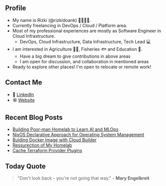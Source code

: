 ## Profile
- My name is Rizki (@rizkidoank) 👨‍👩‍👦‍👦.
- Currently freelancing in DevOps / Cloud / Platform area.
- Most of my professional experiences are mostly as Software Engineer in Cloud Infrastructure.
  - DevOps, Cloud Infrastructure, Data Infrastructure, Tech Lead 💻
- I am interested in Agriculture 👨‍🌾, Fisheries 🐟 and Education 🏫.
  - Have a big dream to give contributions in above areas
  - I am open for discussion, and collaboration in mentioned areas
- Ready to explore other places! I'm open to relocate or remote work!

## Contact Me
- 💼 [LinkedIn](https://www.linkedin.com/in/rizkidoank/)
- 🕸️ [Website](https://www.rizkidoank.com/)

## Recent Blog Posts
<!-- BLOG START -->
- [Building Poor-man Homelab to Learn AI and MLOps](https://rizkidoank.com/2025/09/24/building-poor-man-homelab-to-learn-ai-and-mlops/)
- [NixOS Declarative Approach for Operating System Management](https://rizkidoank.com/2024/12/19/nixos-declarative-approach-for-operating-system-management/)
- [Bulding Docker Image with Cloud Builder](https://rizkidoank.com/2024/09/23/bulding-docker-image-with-cloud-builder/)
- [Ressurection of My Homelab](https://rizkidoank.com/2024/09/20/ressurection-of-my-homelab/)
- [Cache Terraform Provider Plugins](https://rizkidoank.com/2024/02/27/cache-terraform-provider-plugins/)
<!-- BLOG END -->

## Today Quote
<!-- QUOTE START -->
> "Don't look back - you're not going that way." - **Mary Engelbreit**
<!-- QUOTE END -->